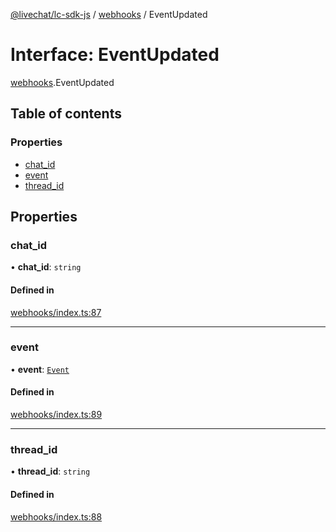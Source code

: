 [@livechat/lc-sdk-js](../README.md) / [webhooks](../modules/webhooks.md) / EventUpdated

# Interface: EventUpdated

[webhooks](../modules/webhooks.md).EventUpdated

## Table of contents

### Properties

- [chat\_id](webhooks.EventUpdated.md#chat_id)
- [event](webhooks.EventUpdated.md#event)
- [thread\_id](webhooks.EventUpdated.md#thread_id)

## Properties

### chat\_id

• **chat\_id**: `string`

#### Defined in

[webhooks/index.ts:87](https://github.com/livechat/lc-sdk-js/blob/a921f8a/src/webhooks/index.ts#L87)

___

### event

• **event**: [`Event`](../modules/webhooks_structures_events.md#event)

#### Defined in

[webhooks/index.ts:89](https://github.com/livechat/lc-sdk-js/blob/a921f8a/src/webhooks/index.ts#L89)

___

### thread\_id

• **thread\_id**: `string`

#### Defined in

[webhooks/index.ts:88](https://github.com/livechat/lc-sdk-js/blob/a921f8a/src/webhooks/index.ts#L88)
